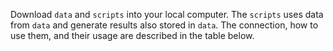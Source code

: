 Download ```data``` and ```scripts``` into your local computer. The ```scripts``` uses data from ```data``` and generate results also stored in ```data```. The connection, how to use them, and their usage are described in the table below.


